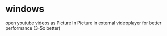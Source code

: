 # windows
 open youtube videos as Picture In Picture in external videoplayer for better performance (3-5x better)  

